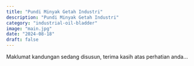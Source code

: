 ```yaml
---
title: "Pundi Minyak Getah Industri"
description: "Pundi Minyak Getah Industri"
category: "industrial-oil-bladder"
image: "main.jpg"
date: "2024-08-18"
draft: false
---
```


Maklumat kandungan sedang disusun, terima kasih atas perhatian anda...